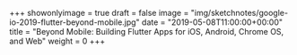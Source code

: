 +++
showonlyimage = true
draft = false
image = "img/sketchnotes/google-io-2019-flutter-beyond-mobile.jpg"
date = "2019-05-08T11:00:00+00:00"
title = "Beyond Mobile: Building Flutter Apps for iOS, Android, Chrome OS, and Web"
weight = 0
+++
